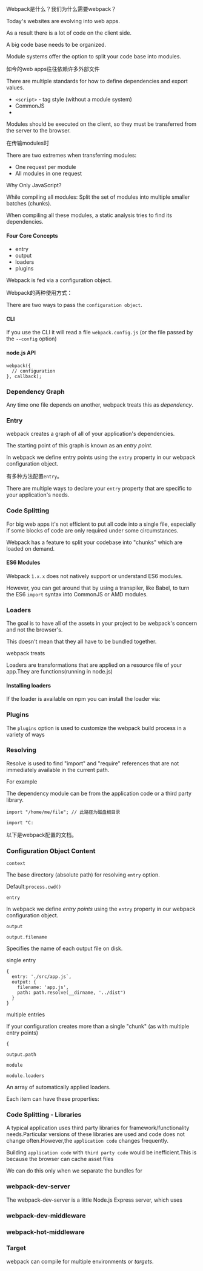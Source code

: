 Webpack是什么？我们为什么需要webpack？

Today's websites are evolving into web apps.

As a result there is a lot of code on the client side.

A big code base needs to be organized.

Module systems offer the option to split your code base into modules.

如今的web apps往往依赖许多外部文件


There are multiple standards for how to define dependencies and export values.

- `<script>` - tag style (without a module system)
- CommonJS
- 

Modules should be executed on the client, so they must be transferred from the server to the browser.

在传输modules时

There are two extremes when transferring modules:

- One request per module
- All modules in one request

Why Only JavaScript?



While compiling all modules: Split the set of modules into multiple smaller batches (chunks).

When compiling all these modules, a static analysis tries to find its dependencies.



#### Four Core Concepts

- entry
- output
- loaders
- plugins



Webpack is fed via a configuration object.

Webpack的两种使用方式：

There are two ways to pass the `configuration object`.

#### CLI

If you use the CLI it will read a file `webpack.config.js` (or the file passed by the `--config` option)

#### node.js API

    webpack({
      // configuration
    }, callback);
    
### Dependency Graph

Any time one file depends on another, webpack treats this as *dependency*.

### Entry

webpack creates a graph of all of your application's dependencies.

The starting point of this graph is known as an *entry point*.

In webpack we define entry points using the `entry` property in our webpack configuration object.

有多种方法配置`entry`。

There are multiple ways to declare your `entry` property that are specific to your application's needs.

### Code Splitting

For big web apps it's not efficient to put all code into a single file, especially if some blocks of code are only required under some circumstances.

Webpack has a feature to split your codebase into "chunks" which are loaded on demand.

#### ES6 Modules

Webpack `1.x.x` does not natively support or understand ES6 modules.

However, you can get around that by using a transpiler, like Babel, to turn the ES6 `import` syntax into CommonJS or AMD modules.

### Loaders

The goal is to have all of the assets in your project to be webpack's concern and not the browser's.

This doesn't mean that they all have to be bundled together.

webpack treats 

Loaders are transformations that are applied on a resource file of your app.They are functions(running in node.js)

#### Installing loaders

If the loader is available on npm you can install the loader via:

    

### Plugins

The `plugins` option is used to customize the webpack build process in a variety of ways

### Resolving

Resolve is used to find "import" and "require" references that are not immediately available in the current path.

For example

The dependency module can be from the application code or a third party library. 

    import "/home/me/file"; // 此路径为磁盘根目录
    
    import "C:

以下是webpack配置的文档。

### Configuration Object Content

`context`

The base directory (absolute path) for resolving `entry` option.

Default:`process.cwd()`

`entry`

In webpack we define *entry points* using the `entry` property in our webpack configuration object.

`output`

`output.filename`

Specifies the name of each output file on disk.

single entry

    {
      entry: './src/app.js`,
      output: {
        filename: 'app.js',
        path: path.resolve(__dirname, '../dist")
      }
    }
    
multiple entries

If your configuration creates more than a single "chunk" (as with multiple entry points)

    {
      
        
        
`output.path`

`module`

`module.loaders`

An array of automatically applied loaders.

Each item can have these properties:





### Code Splitting - Libraries

A typical application uses third party libraries for framework/functionality needs.Particular versions of these libraries are used and code does not change often.However,the `application code` changes frequently.

Building `application code` with `third party code` would be inefficient.This is because the browser can cache asset files

We can do this only when we separate the bundles for
 
### webpack-dev-server

The webpack-dev-server is a little Node.js Express server, which uses 

### webpack-dev-middleware

### webpack-hot-middleware

### Target

webpack can compile for multiple environments or *targets*.
 
 
